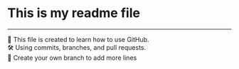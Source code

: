 # This is my readme file

---

🚀 This file is created to learn how to use GitHub.  
🛠️ Using commits, branches, and pull requests.  
🌿 Create your own branch to add more lines
